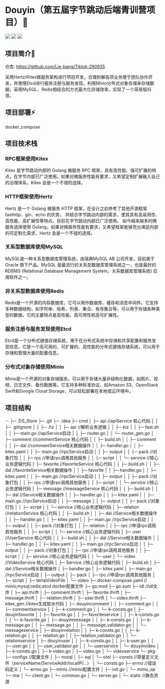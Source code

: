 # Douyin（第五届字节跳动后端青训营项目）👏 
![](https://img.shields.io/badge/lisence-MIT-yellow)
![](https://img.shields.io/badge/build-1.0-orange)
![](https://img.shields.io/badge/go-1.19.5-blue)

## 项目简介🌟
仓库: https://github.com/Lie-bang/Tiktok-290935

采用Hertz/Kitex微服务架构进行项目开发，合理拆解各项业务便于团队协作开发，并使用Etcd进行服务注册与服务发现，利用Minio分布式对象存储来存储数据，采用MySQL、Redis相结合的方式最大化存储效率，实现了一个简易版抖音。

## 项目部署⚡

docker_compose

## 项目技术栈

### RPC框架使用Kitex
Kitex 是字节跳动内部的 Golang 微服务 RPC 框架，具有高性能、强可扩展的特点，在字节内部已广泛使用。如果对微服务性能有要求，又希望定制扩展融入自己的治理体系，Kitex 会是一个不错的选择。

### HTTP框架使用Hertz
Hertz 是一个 Golang 微服务 HTTP 框架，在设计之初参考了其他开源框架 fasthttp、gin、echo 的优势， 并结合字节跳动内部的需求，使其具有高易用性、高性能、高扩展性等特点，目前在字节跳动内部已广泛使用。 如今越来越多的微服务选择使用 Golang，如果对微服务性能有要求，又希望框架能够充分满足内部的可定制化需求，Hertz 会是一个不错的选择。

### 关系型数据库使用MySQL
MySQL是一种关系型数据库管理系统，由瑞典MySQL AB 公司开发，目前属于 Oracle 旗下产品。MySQL 是最流行的关系型数据库管理系统之一，也是最好的 RDBMS (Relational Database Management System，关系数据库管理系统) 应用软件之一。

### 非关系型数据库使用Redis
Redis是一个开源的内存数据库，它可以用作数据库、缓存和消息中间件。它支持多种数据结构，如字符串、哈希、列表、集合、有序集合等，可以用于存储各种类型的数据。它的主要特点是高性能、高可用性和高可扩展性。

### 服务注册与服务发现使用Etcd
Etcd是一个分布式键值存储系统，用于在分布式系统中存储和共享配置和服务发现信息。它是一个高可用的、可扩展的、高性能的分布式键值存储系统，可以用于存储和管理大量的配置信息。

### 分布式对象存储使用Minio
Minio是一个开源的对象存储服务，可以用于存储大量非结构化数据，如图片、视频、日志文件、备份数据等。它支持多种标准协议，如Amazon S3、OpenStack Swift和Google Cloud Storage，可以轻松部署在本地或云环境中。

## 项目结构

···
├─ .DS_Store
├─ .git
├─ .idea
├─ cmd
│    ├─ api    //apiService 核心代码
│    │    ├─ .gitignore
│    │    ├─ .hz
│    │    ├─ api    //解析业务逻辑
│    │    ├─ biz
│    │    ├─ fast.sh
│    │    ├─ main.go //apiService启动
│    │    ├─ router.go
│    │    └─ router_gen.go
│    ├─ comment    //commentService 核心代码
│    │    ├─ build.sh
│    │    ├─ comment
│    │    ├─ dal    //commentService相关数据操作
│    │    ├─ handler.go
│    │    ├─ kitex.yaml
│    │    ├─ main.go //rpcService启动
│    │    ├─ output
│    │    ├─ pack    //对象打包
│    │    ├─ rpc    //申请rpc调用其他服务
│    │    ├─ script
│    │    └─ service //核心业务逻辑代码
│    ├─ favorite    //favoriteService 核心代码
│    │    ├─ build.sh
│    │    ├─ dal    //favoriteService相关数据操作
│    │    ├─ favorite
│    │    ├─ handler.go
│    │    ├─ kitex.yaml
│    │    ├─ main.go //rpcService启动
│    │    ├─ output
│    │    ├─ pack    //对象打包
│    │    ├─ rpc    //申请rpc调用其他服务
│    │    ├─ script
│    │    └─ service //核心业务逻辑代码
│    ├─ message    //messageService 核心代码
│    │    ├─ build.sh
│    │    ├─ dal    //Service相关数据操作
│    │    ├─ handler.go
│    │    ├─ kitex.yaml
│    │    ├─ main.go //rpcService启动
│    │    ├─ message
│    │    ├─ output
│    │    ├─ pack    //对象打包
│    │    ├─ script
│    │    └─ service //核心业务逻辑代码
│    ├─ relation    //relationService 核心代码
│    │    ├─ build.sh
│    │    ├─ dal    //Service相关数据操作
│    │    ├─ handler.go
│    │    ├─ kitex.yaml
│    │    ├─ main.go //rpcService启动
│    │    ├─ output
│    │    ├─ pack    //对象打包
│    │    ├─ relation
│    │    ├─ rpc    //申请rpc调用其他服务
│    │    ├─ script
│    │    └─ service //核心业务逻辑代码
│    ├─ user    //UserService 核心代码
│    │    ├─ build.sh
│    │    ├─ dal    //Service相关数据操作
│    │    ├─ handler.go
│    │    ├─ kitex.yaml
│    │    ├─ main.go //rpcService启动
│    │    ├─ output
│    │    ├─ pack    //对象打包
│    │    ├─ rpc    //申请rpc调用其他服务
│    │    ├─ script
│    │    ├─ service //核心业务逻辑代码
│    │    └─ user
│    └─ video    //VideoService 核心代码
│           ├─ Service //核心业务逻辑代码
│           ├─ build.sh
│           ├─ dal    //Service相关数据操作
│           ├─ handler.go
│           ├─ kitex.yaml
│           ├─ main.go //rpcService启动
│           ├─ output
│           ├─ pack
│           ├─ rpc    //申请rpc调用其他服务
│           ├─ script
│           ├─ tempVideoFile
│           └─ video
├─ docker-compose.yaml  // minio;mysql;redis;etcd docker配置文件
├─ go.mod
├─ go.sum
├─ idl //idl文件
│    ├─ api.thrift
│    ├─ comment.thrift
│    ├─ favorite.thrift
│    ├─ message.thrift
│    ├─ relation.thrift
│    ├─ user.thrift
│    └─ video.thrift
├─ kitex_gen //kitex生成胶水代码
│    ├─ douyincomment
│    │    ├─ comment.go
│    │    ├─ commentservice
│    │    ├─ k-comment.go
│    │    └─ k-consts.go
│    ├─ douyinfavorite
│    │    ├─ favorite.go
│    │    ├─ favoriteservice
│    │    ├─ k-consts.go
│    │    └─ k-favorite.go
│    ├─ douyinmessage
│    │    ├─ k-consts.go
│    │    ├─ k-message.go
│    │    ├─ message.go
│    │    ├─ message_validator.go
│    │    └─ messageservice
│    ├─ douyinrelation
│    │    ├─ k-consts.go
│    │    ├─ k-relation.go
│    │    ├─ relation.go
│    │    ├─ relation_validator.go
│    │    └─ relationservice
│    ├─ douyinuser
│    │    ├─ k-consts.go
│    │    ├─ k-user.go
│    │    ├─ user.go
│    │    ├─ user_validator.go
│    │    └─ userservice
│    └─ douyinvideo
│           ├─ k-consts.go
│           ├─ k-video.go
│           ├─ video.go
│           └─ videoservice
└─ pkg
       ├─ configs //配置文件
       │    ├─ nosql
       │    ├─ sql
       │    └─ otel
       ├─ consts //常量定义文件（serviceName/ServiceAddr/localIP/...）
       │    └─ consts.go
       ├─ errno    //错误码定义
       │    └─ errno.go
       ├─ minio    //minio配置文件
       │    ├─ init.go
       │    └─ minio_op
       └─ mw
       │    └─ client.go
       │    └─ common.go
       │    └─ server.go
       │
       └─ static //静态资源
